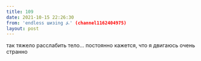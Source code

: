 ```yaml
---
title: 109
date: 2021-10-15 22:26:30
from: 'endless шизing ⍼' (channel1162404975)
layout: post
---
```


так тяжело расслабить тело... постоянно кажется, что я двигаюсь очень странно
